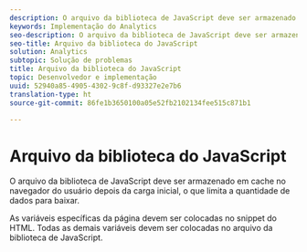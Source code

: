 ```yaml
---
description: O arquivo da biblioteca de JavaScript deve ser armazenado em cache no navegador do usuário depois da carga inicial, o que limita a quantidade de dados para baixar.
keywords: Implementação do Analytics
seo-description: O arquivo da biblioteca de JavaScript deve ser armazenado em cache no navegador do usuário depois da carga inicial, o que limita a quantidade de dados para baixar.
seo-title: Arquivo da biblioteca do JavaScript
solution: Analytics
subtopic: Solução de problemas
title: Arquivo da biblioteca do JavaScript
topic: Desenvolvedor e implementação
uuid: 52940a85-4905-4302-9c8f-d93327e2e7b6
translation-type: ht
source-git-commit: 86fe1b3650100a05e52fb2102134fee515c871b1

---
```



# Arquivo da biblioteca do JavaScript

O arquivo da biblioteca de JavaScript deve ser armazenado em cache no navegador do usuário depois da carga inicial, o que limita a quantidade de dados para baixar.

As variáveis específicas da página devem ser colocadas no snippet do HTML. Todas as demais variáveis devem ser colocadas no arquivo da biblioteca de JavaScript.
